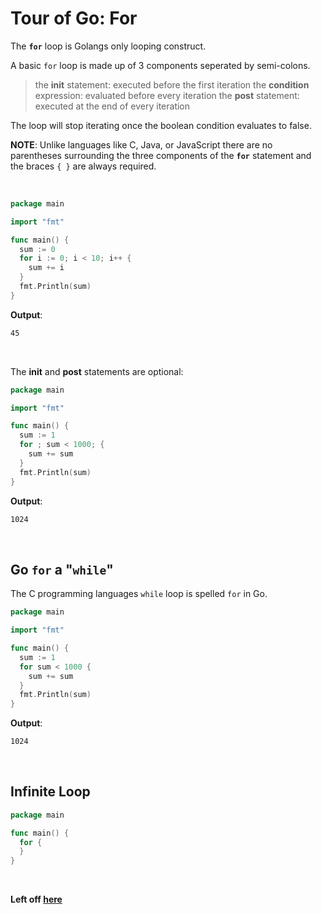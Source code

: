 # Tour of Go: For

The **`for`** loop is Golangs only looping construct.

A basic `for` loop is made up of 3 components seperated by semi-colons.

> the **init** statement: executed before the first iteration
> the **condition** expression: evaluated before every iteration
> the **post** statement: executed at the end of every iteration

The loop will stop iterating once the boolean condition evaluates to false.

**NOTE**: Unlike languages like C, Java, or JavaScript there are no parentheses surrounding the three components of the **`for`** statement and the braces `{ }` are always required.

</br>

```go
package main

import "fmt"

func main() {
  sum := 0
  for i := 0; i < 10; i++ {
    sum += i
  }
  fmt.Println(sum)
}
```

**Output**:

```txt
45
```

</br>

The **init** and **post** statements are optional:

```go
package main

import "fmt"

func main() {
  sum := 1
  for ; sum < 1000; {
    sum += sum
  }
  fmt.Println(sum)
}
```

**Output**:

```txt
1024
```

</br>

## Go `for` a "`while`"

The C programming languages `while` loop is spelled `for` in Go.

```go
package main

import "fmt"

func main() {
  sum := 1
  for sum < 1000 {
    sum += sum
  }
  fmt.Println(sum)
}
```

**Output**:

```txt
1024
```

</br>

## Infinite Loop

```go
package main

func main() {
  for {
  }
}
```

</br>

**Left off [here](<https://tour.golang.org/flowcontrol/1>)**
